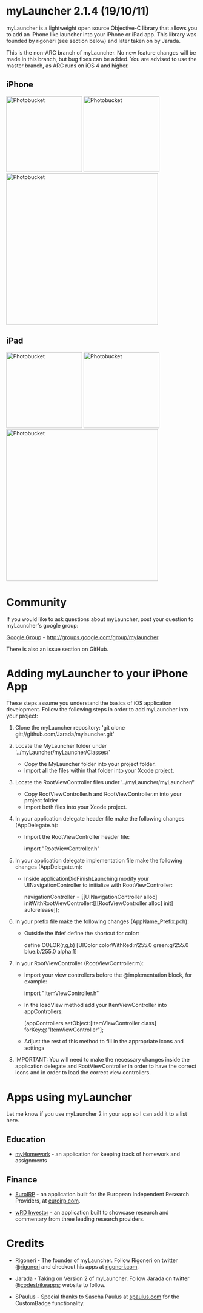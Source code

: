 myLauncher 2.1.4 (19/10/11)
===========================

myLauncher is a lightweight open source Objective-C library that allows you to add an iPhone like launcher into your iPhone or iPad app. This library was founded by rigoneri (see section below) and later taken on by Jarada.

This is the non-ARC branch of myLauncher. No new feature changes will be made in this branch, but bug fixes can be added. You are advised to use the master branch, as ARC runs on iOS 4 and higher.

iPhone
------

<a href="http://s107.photobucket.com/albums/m308/Jarada/myLauncher2/?action=view&amp;current=MyLauncher2-iPhone-1.png" target="_blank"><img src="http://i107.photobucket.com/albums/m308/Jarada/myLauncher2/MyLauncher2-iPhone-1.png" border="0" alt="Photobucket" width="200px"></a>
<a href="http://s107.photobucket.com/albums/m308/Jarada/myLauncher2/?action=view&amp;current=MyLauncher2-iPhone-2.png" target="_blank"><img src="http://i107.photobucket.com/albums/m308/Jarada/myLauncher2/MyLauncher2-iPhone-2.png" border="0" alt="Photobucket" width="200px"></a>
<a href="http://s107.photobucket.com/albums/m308/Jarada/myLauncher2/?action=view&amp;current=MyLauncher2-iPhone-3.png" target="_blank"><img src="http://i107.photobucket.com/albums/m308/Jarada/myLauncher2/MyLauncher2-iPhone-3.png" border="0" alt="Photobucket" width="400px"></a>

iPad
----

<a href="http://s107.photobucket.com/albums/m308/Jarada/myLauncher2/?action=view&amp;current=MyLauncher2-iPad-1.png" target="_blank"><img src="http://i107.photobucket.com/albums/m308/Jarada/myLauncher2/MyLauncher2-iPad-1.png" border="0" alt="Photobucket" width="200px"></a>
<a href="http://s107.photobucket.com/albums/m308/Jarada/myLauncher2/?action=view&amp;current=MyLauncher2-iPad-2.png" target="_blank"><img src="http://i107.photobucket.com/albums/m308/Jarada/myLauncher2/MyLauncher2-iPad-2.png" border="0" alt="Photobucket" width="200px"></a>
<a href="http://s107.photobucket.com/albums/m308/Jarada/myLauncher2/?action=view&amp;current=MyLauncher2-iPad-3.png" target="_blank"><img src="http://i107.photobucket.com/albums/m308/Jarada/myLauncher2/MyLauncher2-iPad-3.png" border="0" alt="Photobucket" width="400px"></a>

Community
=========

If you would like to ask questions about myLauncher, post your question to myLauncher's google group: 

[Google Group][] - http://groups.google.com/group/mylauncher

There is also an issue section on GitHub.

Adding myLauncher to your iPhone App
====================================

These steps assume you understand the basics of iOS application development.
Follow the following steps in order to add myLauncher into your project:

1. Clone the myLauncher repository: 'git clone git://github.com/Jarada/mylauncher.git'

2. Locate the MyLauncher folder under '../myLauncher/myLauncher/Classes/' 
	* Copy the MyLauncher folder into your project folder.
 	* Import all the files within that folder into your Xcode project.

3. Locate the RootViewController files under '../myLauncher/myLauncher/'
	* Copy RootViewController.h and RootViewController.m into your project folder
	* Import both files into your Xcode project.

4. In your application delegate header file make the following changes (AppDelegate.h):
	* Import the RootViewController header file:
		
		import "RootViewController.h"
		
5. In your application delegate implementation file make the following changes (AppDelegate.m):	
	* Inside applicationDidFinishLaunching modify your UINavigationController to initialize with RootViewController:
		
		navigationController = [[UINavigationController alloc] initWithRootViewController:[[[RootViewController alloc] init] autorelease]];
		
6. In your prefix file make the following changes (AppName_Prefix.pch):	
	* Outside the ifdef define the shortcut for color:
	
		define COLOR(r,g,b) [UIColor colorWithRed:r/255.0 green:g/255.0 blue:b/255.0 alpha:1]
		
7. In your RootViewController (RootViewController.m):
	* Import your view controllers before the @implementation block, for example:
	
		import "ItemViewController.h"
		
	* In the loadView method add your ItemViewController into appControllers:
	
		[appControllers setObject:[ItemViewController class] forKey:@"ItemViewController"];
		
	* Adjust the rest of this method to fill in the appropriate icons and settings
	
8. IMPORTANT: You will need to make the necessary changes inside the application delegate and RootViewController in order to have the correct icons and in order to load the correct view controllers. 

Apps using myLauncher
=====================

Let me know if you use myLauncher 2 in your app so I can add it to a list here.

Education
---------

* [myHomework][] - an application for keeping track of homework and assignments

Finance
-------

* [EuroIRP][] - an application built for the European Independent Research Providers, at [euroirp.com][].

* [wRD Investor][] - an application built to showcase research and commentary from three leading research providers.

Credits
=======
* Rigoneri - The founder of myLauncher. Follow Rigoneri on twitter @[rigoneri][] and checkout his apps at [rigoneri.com][].

* Jarada - Taking on Version 2 of myLauncher. Follow Jarada on twitter @[codestrikeapps][]; website to follow.

* SPaulus - Special thanks to Sascha Paulus at [spaulus.com][] for the CustomBadge functionality.

[myLauncher Demo Video]: http://www.youtube.com/watch?v=D6SVYLfAO-Q
[Google Group]: http://groups.google.com/group/mylauncher
[myHomework]: http://itunes.apple.com/us/app/myhomework/id303490844
[EuroIRP]: http://itunes.apple.com/us/app/euroirp-research/id440529162?mt=8
[euroirp.com]: http://www.euroirp.com/
[wRD Investor]: http://itunes.apple.com/app/id446377194
[rigoneri]: http://www.twitter.com/rigoneri
[rigoneri.com]: http://www.rigoneri.com
[codestrikeapps]: http://www.twitter.com/codestrikeapps
[spaulus.com]: http://www.spaulus.com/
